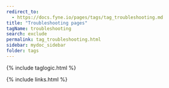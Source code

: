 ```yaml
---
redirect_to:
  - https://docs.fyne.io/pages/tags/tag_troubleshooting.md
title: "Troubleshooting pages"
tagName: troubleshooting
search: exclude
permalink: tag_troubleshooting.html
sidebar: mydoc_sidebar
folder: tags
---
```

{% include taglogic.html %}

{% include links.html %}
